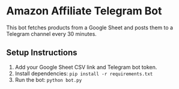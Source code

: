 
# Amazon Affiliate Telegram Bot

This bot fetches products from a Google Sheet and posts them to a Telegram channel every 30 minutes.

## Setup Instructions

1. Add your Google Sheet CSV link and Telegram bot token.
2. Install dependencies: `pip install -r requirements.txt`
3. Run the bot: `python bot.py`
